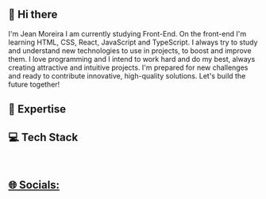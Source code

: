 ##   👋 Hi there 
I'm Jean Moreira I am currently studying Front-End.
On the front-end I'm learning HTML, CSS, React, JavaScript and TypeScript. 
I always try to study and understand new technologies to use in projects, to boost and improve them. 
I love programming and I intend to work hard and do my best, always creating attractive and intuitive projects. 
I'm prepared for new challenges and ready to contribute innovative, high-quality solutions. Let's build the future together!



##  🚀 Expertise




##  💻 Tech Stack
<div align="center">
  <a href="https://github.com/jeanmoreiraa">
</div>
  <div style="display: inline_block"><br>
    

</div>
  
   ## 🌐 Socials:
  <div>



    
  </div>
